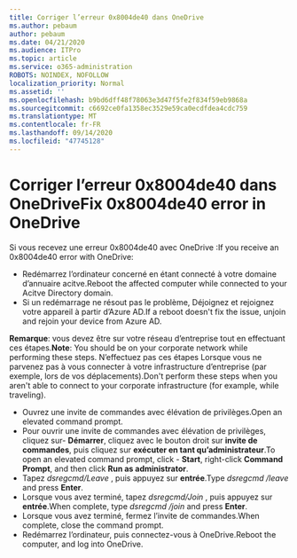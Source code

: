 ```yaml
---
title: Corriger l’erreur 0x8004de40 dans OneDrive
ms.author: pebaum
author: pebaum
ms.date: 04/21/2020
ms.audience: ITPro
ms.topic: article
ms.service: o365-administration
ROBOTS: NOINDEX, NOFOLLOW
localization_priority: Normal
ms.assetid: ''
ms.openlocfilehash: b9bd6dff48f78063e3d47f5fe2f834f59eb9868a
ms.sourcegitcommit: c6692ce0fa1358ec3529e59ca0ecdfdea4cdc759
ms.translationtype: MT
ms.contentlocale: fr-FR
ms.lasthandoff: 09/14/2020
ms.locfileid: "47745128"
---
```

# <a name="fix-0x8004de40-error-in-onedrive"></a><span data-ttu-id="c9f17-102">Corriger l’erreur 0x8004de40 dans OneDrive</span><span class="sxs-lookup"><span data-stu-id="c9f17-102">Fix 0x8004de40 error in OneDrive</span></span>

<span data-ttu-id="c9f17-103">Si vous recevez une erreur 0x8004de40 avec OneDrive :</span><span class="sxs-lookup"><span data-stu-id="c9f17-103">If you receive an 0x8004de40 error with OneDrive:</span></span>

- <span data-ttu-id="c9f17-104">Redémarrez l’ordinateur concerné en étant connecté à votre domaine d’annuaire acitve.</span><span class="sxs-lookup"><span data-stu-id="c9f17-104">Reboot the affected computer while connected to your Acitve Directory domain.</span></span>
- <span data-ttu-id="c9f17-105">Si un redémarrage ne résout pas le problème, Déjoignez et rejoignez votre appareil à partir d’Azure AD.</span><span class="sxs-lookup"><span data-stu-id="c9f17-105">If a reboot doesn't fix the issue, unjoin and rejoin your device from Azure AD.</span></span> 

<span data-ttu-id="c9f17-106">**Remarque**: vous devez être sur votre réseau d’entreprise tout en effectuant ces étapes.</span><span class="sxs-lookup"><span data-stu-id="c9f17-106">**Note**: You should be on your corporate network while performing these steps.</span></span> <span data-ttu-id="c9f17-107">N’effectuez pas ces étapes Lorsque vous ne parvenez pas à vous connecter à votre infrastructure d’entreprise (par exemple, lors de vos déplacements).</span><span class="sxs-lookup"><span data-stu-id="c9f17-107">Don't perform these steps when you aren't able to connect to your corporate infrastructure (for example, while traveling).</span></span> 

- <span data-ttu-id="c9f17-108">Ouvrez une invite de commandes avec élévation de privilèges.</span><span class="sxs-lookup"><span data-stu-id="c9f17-108">Open an elevated command prompt.</span></span> 
- <span data-ttu-id="c9f17-109">Pour ouvrir une invite de commandes avec élévation de privilèges, cliquez sur- **Démarrer**, cliquez avec le bouton droit sur **invite de commandes**, puis cliquez sur **exécuter en tant qu’administrateur**.</span><span class="sxs-lookup"><span data-stu-id="c9f17-109">To open an elevated command prompt, click - **Start**, right-click **Command Prompt**, and then click **Run as administrator**.</span></span>
- <span data-ttu-id="c9f17-110">Tapez *dsregcmd/Leave* , puis appuyez sur **entrée**.</span><span class="sxs-lookup"><span data-stu-id="c9f17-110">Type *dsregcmd /leave* and press **Enter**.</span></span>
- <span data-ttu-id="c9f17-111">Lorsque vous avez terminé, tapez *dsregcmd/Join* , puis appuyez sur **entrée**.</span><span class="sxs-lookup"><span data-stu-id="c9f17-111">When complete, type *dsregcmd /join* and press **Enter**.</span></span>
- <span data-ttu-id="c9f17-112">Lorsque vous avez terminé, fermez l’invite de commandes.</span><span class="sxs-lookup"><span data-stu-id="c9f17-112">When complete, close the command prompt.</span></span>
- <span data-ttu-id="c9f17-113">Redémarrez l’ordinateur, puis connectez-vous à OneDrive.</span><span class="sxs-lookup"><span data-stu-id="c9f17-113">Reboot the computer, and log into OneDrive.</span></span>